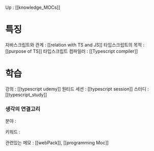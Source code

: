 
Up : [[knowledge_MOCs]]

# 특징
자바스크립트와 관계 : [[relation with TS and JS]]
타입스크립트의 목적 : [[purpose of TS]]
타입스크립트 컴파일러 : [[Typescript compiler]]

# 학습
강의 : [[typescript udemy]]
원티드 세션 : [[typescript session]]
스터디 : [[typescript_study]]



### 생각의 연결고리
분야 :

키워드 :

관련있는 메모 : [[webPack]], [[programming Moc]]
